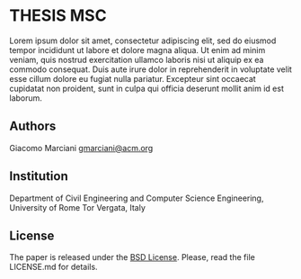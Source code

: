 # THESIS MSC

Lorem ipsum dolor sit amet, consectetur adipiscing elit, sed do eiusmod tempor incididunt ut labore et dolore magna aliqua.
Ut enim ad minim veniam, quis nostrud exercitation ullamco laboris nisi ut aliquip ex ea commodo consequat.
Duis aute irure dolor in reprehenderit in voluptate velit esse cillum dolore eu fugiat nulla pariatur.
Excepteur sint occaecat cupidatat non proident, sunt in culpa qui officia deserunt mollit anim id est laborum.


## Authors
Giacomo Marciani [gmarciani@acm.org](mailto:gmarciani@acm.org)


## Institution
Department of Civil Engineering and Computer Science Engineering, University of Rome Tor Vergata, Italy


## License
The paper is released under the [BSD License](https://opensource.org/licenses/BSD-3-Clause).
Please, read the file LICENSE.md for details.
